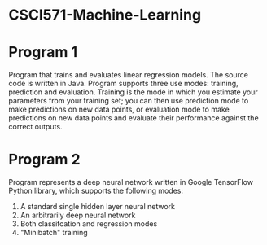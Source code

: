 # CSCI571-Machine-Learning


# Program 1

Program that trains and evaluates linear regression models. The source code is written in Java.
Program supports three use modes: training, prediction and evaluation. Training is the mode in which you estimate your
parameters from your training set; you can then use prediction mode to make predictions on new data points, or evaluation mode to make predictions on new data points and evaluate their performance against the correct outputs.


# Program 2

Program represents a deep neural network written in Google TensorFlow Python library, which supports the following modes:
1. A standard single hidden layer neural network
2. An arbitrarily deep neural network
3. Both classifcation and regression modes
4. "Minibatch" training



